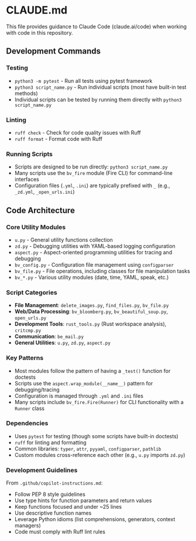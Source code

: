 # CLAUDE.md

This file provides guidance to Claude Code (claude.ai/code) when working with code in this repository.

## Development Commands

### Testing
- `python3 -m pytest` - Run all tests using pytest framework
- `python3 script_name.py` - Run individual scripts (most have built-in test methods)
- Individual scripts can be tested by running them directly with `python3 script_name.py`

### Linting
- `ruff check` - Check for code quality issues with Ruff
- `ruff format` - Format code with Ruff

### Running Scripts
- Scripts are designed to be run directly: `python3 script_name.py`
- Many scripts use the `bv_fire` module (Fire CLI) for command-line interfaces
- Configuration files (`.yml`, `.ini`) are typically prefixed with `_` (e.g., `_zd.yml`, `_open_urls.ini`)

## Code Architecture

### Core Utility Modules
- `u.py` - General utility functions collection
- `zd.py` - Debugging utilities with YAML-based logging configuration
- `aspect.py` - Aspect-oriented programming utilities for tracing and debugging
- `bv_config.py` - Configuration file management using `configparser`
- `bv_file.py` - File operations, including classes for file manipulation tasks
- `bv_*.py` - Various utility modules (date, time, YAML, speak, etc.)

### Script Categories
- **File Management**: `delete_images.py`, `find_files.py`, `bv_file.py`
- **Web/Data Processing**: `bv_bloomberg.py`, `bv_beautiful_soup.py`, `open_urls.py`
- **Development Tools**: `rust_tools.py` (Rust workspace analysis), `critcmp.py`
- **Communication**: `be_mail.py`
- **General Utilities**: `u.py`, `zd.py`, `aspect.py`

### Key Patterns
- Most modules follow the pattern of having a `_test()` function for doctests
- Scripts use the `aspect.wrap_module(__name__)` pattern for debugging/tracing
- Configuration is managed through `.yml` and `.ini` files
- Many scripts include `bv_fire.Fire(Runner)` for CLI functionality with a `Runner` class

### Dependencies
- Uses `pytest` for testing (though some scripts have built-in doctests)
- `ruff` for linting and formatting
- Common libraries: `typer`, `attr`, `pyyaml`, `configparser`, `pathlib`
- Custom modules cross-reference each other (e.g., `u.py` imports `zd.py`)

### Development Guidelines
From `.github/copilot-instructions.md`:
- Follow PEP 8 style guidelines
- Use type hints for function parameters and return values
- Keep functions focused and under ~25 lines
- Use descriptive function names
- Leverage Python idioms (list comprehensions, generators, context managers)
- Code must comply with Ruff lint rules